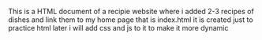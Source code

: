 This is a HTML document of a recipie website where i added 2-3 recipes of dishes and link them to my home page that is index.html it is created just to practice html later i will add css and js to it to make it more dynamic 
